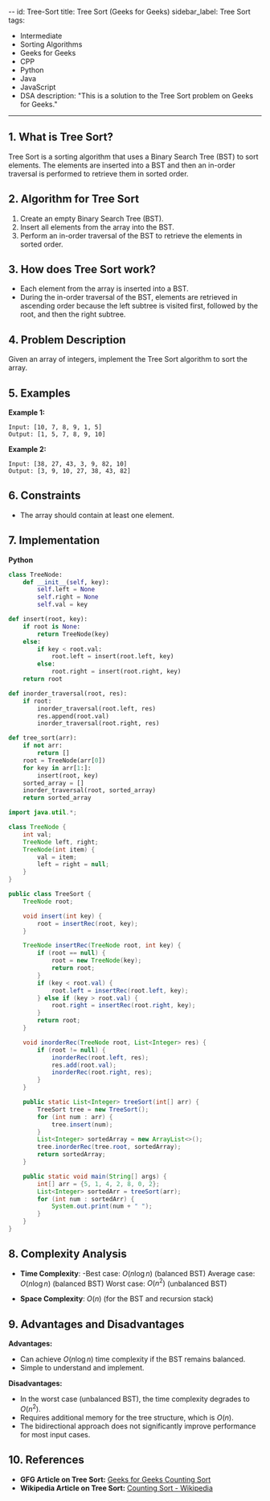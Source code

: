 --
id: Tree-Sort
title: Tree Sort (Geeks for Geeks)
sidebar_label: Tree Sort
tags:
  - Intermediate
  - Sorting Algorithms
  - Geeks for Geeks
  - CPP
  - Python
  - Java
  - JavaScript
  - DSA
description: "This is a solution to the Tree Sort problem on Geeks for Geeks."
---

## 1. What is Tree Sort?

Tree Sort is a sorting algorithm that uses a Binary Search Tree (BST) to sort elements. The elements are inserted into a BST and then an in-order traversal is performed to retrieve them in sorted order.

## 2. Algorithm for Tree Sort

1. Create an empty Binary Search Tree (BST).
2. Insert all elements from the array into the BST.
3. Perform an in-order traversal of the BST to retrieve the elements in sorted order.

## 3. How does Tree Sort work?

- Each element from the array is inserted into a BST.
- During the in-order traversal of the BST, elements are retrieved in ascending order because the left subtree is visited first, followed by the root, and then the right subtree.

## 4. Problem Description

Given an array of integers, implement the Tree Sort algorithm to sort the array.

## 5. Examples

**Example 1:**

```
Input: [10, 7, 8, 9, 1, 5]
Output: [1, 5, 7, 8, 9, 10]
```

**Example 2:**
```
Input: [38, 27, 43, 3, 9, 82, 10]
Output: [3, 9, 10, 27, 38, 43, 82]

```

## 6. Constraints

- The array should contain at least one element.

## 7. Implementation

**Python**
```python
class TreeNode:
    def __init__(self, key):
        self.left = None
        self.right = None
        self.val = key

def insert(root, key):
    if root is None:
        return TreeNode(key)
    else:
        if key < root.val:
            root.left = insert(root.left, key)
        else:
            root.right = insert(root.right, key)
    return root

def inorder_traversal(root, res):
    if root:
        inorder_traversal(root.left, res)
        res.append(root.val)
        inorder_traversal(root.right, res)

def tree_sort(arr):
    if not arr:
        return []
    root = TreeNode(arr[0])
    for key in arr[1:]:
        insert(root, key)
    sorted_array = []
    inorder_traversal(root, sorted_array)
    return sorted_array

```
```java
import java.util.*;

class TreeNode {
    int val;
    TreeNode left, right;
    TreeNode(int item) {
        val = item;
        left = right = null;
    }
}

public class TreeSort {
    TreeNode root;

    void insert(int key) {
        root = insertRec(root, key);
    }

    TreeNode insertRec(TreeNode root, int key) {
        if (root == null) {
            root = new TreeNode(key);
            return root;
        }
        if (key < root.val) {
            root.left = insertRec(root.left, key);
        } else if (key > root.val) {
            root.right = insertRec(root.right, key);
        }
        return root;
    }

    void inorderRec(TreeNode root, List<Integer> res) {
        if (root != null) {
            inorderRec(root.left, res);
            res.add(root.val);
            inorderRec(root.right, res);
        }
    }

    public static List<Integer> treeSort(int[] arr) {
        TreeSort tree = new TreeSort();
        for (int num : arr) {
            tree.insert(num);
        }
        List<Integer> sortedArray = new ArrayList<>();
        tree.inorderRec(tree.root, sortedArray);
        return sortedArray;
    }

    public static void main(String[] args) {
        int[] arr = {5, 1, 4, 2, 8, 0, 2};
        List<Integer> sortedArr = treeSort(arr);
        for (int num : sortedArr) {
            System.out.print(num + " ");
        }
    }
}

```

## 8. Complexity Analysis

- **Time Complexity**:
  -Best case: $O(n \log n)$ (balanced BST)
Average case: $O(n \log n)$ (balanced BST)
Worst case: $O(n^2)$ (unbalanced BST)

- **Space Complexity**: $O(n)$ (for the BST and recursion stack)

## 9. Advantages and Disadvantages

**Advantages:**
- Can achieve $O(n \log n)$ time complexity if the BST remains balanced.
- Simple to understand and implement.

**Disadvantages:**
- In the worst case (unbalanced BST), the time complexity degrades to $O(n^2)$.
- Requires additional memory for the tree structure, which is $O(n)$.
- The bidirectional approach does not significantly improve performance for most input cases.

## 10. References

- **GFG Article on Tree Sort:** [Geeks for Geeks Counting Sort](https://www.geeksforgeeks.org/cartesian-tree-sorting/)
- **Wikipedia Article on Tree Sort:** [Counting Sort - Wikipedia](https://en.wikipedia.org/wiki/Tree_sort)
